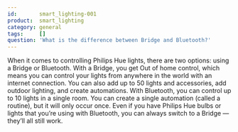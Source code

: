 ```yaml
---
id:       smart_lighting-001
product:  smart_lighting
category: general
tags:     []
question: 'What is the difference between Bridge and Bluetooth?'
---
```


When it comes to controlling Philips Hue lights, there are two options: using a Bridge or Bluetooth.
With a Bridge, you get Out of home control, which means you can control your lights from anywhere in the world with an internet connection. You can also add up to 50 lights and accessories, add outdoor lighting, and create automations.
With Bluetooth, you can control up to 10 lights in a single room. You can create a single automation (called a routine), but it will only occur once.
Even if you have Philips Hue bulbs or lights that you’re using with Bluetooth, you can always switch to a Bridge — they’ll all still work.